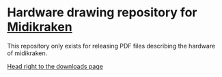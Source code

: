 # Hardware drawing repository for [Midikraken](https://github.com/Windfisch/midikraken)

This repository only exists for releasing PDF files describing the hardware of midikraken.

[Head right to the downloads page](https://github.com/Windfisch/midikraken-hardware/releases)
